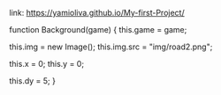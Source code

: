 link: 
https://yamioliva.github.io/My-first-Project/ 

function Background(game) {
  this.game = game;

  this.img = new Image();
  this.img.src = "img/road2.png";

  this.x = 0;
  this.y = 0;

  this.dy = 5;
}
